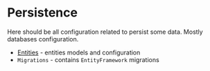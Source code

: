 ﻿# Persistence

Here should be all configuration related to persist some data. Mostly databases configuration. 

* [Entities](./Entities/README.md) - entities models and configuration
* `Migrations` - contains `EntityFramework` migrations